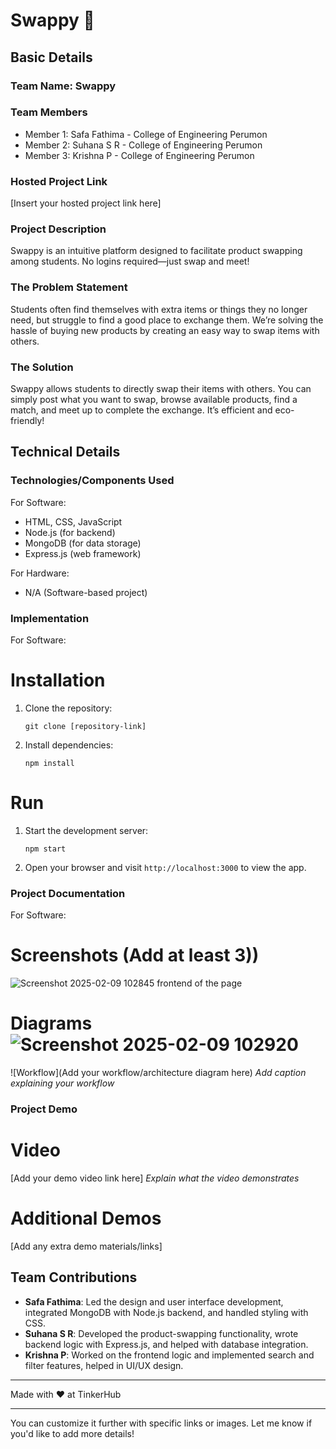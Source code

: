 
# Swappy 🎯

## Basic Details
### Team Name: Swappy

### Team Members
- Member 1: Safa Fathima - College of Engineering Perumon
- Member 2: Suhana S R - College of Engineering Perumon
- Member 3: Krishna P - College of Engineering Perumon

### Hosted Project Link
[Insert your hosted project link here]

### Project Description
Swappy is an intuitive platform designed to facilitate product swapping among students. No logins required—just swap and meet!

### The Problem Statement
Students often find themselves with extra items or things they no longer need, but struggle to find a good place to exchange them. We’re solving the hassle of buying new products by creating an easy way to swap items with others.

### The Solution
Swappy allows students to directly swap their items with others. You can simply post what you want to swap, browse available products, find a match, and meet up to complete the exchange. It’s efficient and eco-friendly!

## Technical Details
### Technologies/Components Used
For Software:
- HTML, CSS, JavaScript
- Node.js (for backend)
- MongoDB (for data storage)
- Express.js (web framework)

For Hardware:
- N/A (Software-based project)

### Implementation
For Software:
# Installation
1. Clone the repository:
   ```
   git clone [repository-link]
   ```
2. Install dependencies:
   ```
   npm install
   ```

# Run
1. Start the development server:
   ```
   npm start
   ```
2. Open your browser and visit `http://localhost:3000` to view the app.

### Project Documentation
For Software:

# Screenshots (Add at least 3))

![Screenshot 2025-02-09 102845](https://github.com/user-attachments/assets/fc4a84e6-5fd9-44d4-acac-ce2f39b47cd3)
frontend of the page


# Diagrams![Screenshot 2025-02-09 102920](https://github.com/user-attachments/assets/ba8f2e8b-a5e0-4150-9cc2-f0acb638ddbf)

![Workflow](Add your workflow/architecture diagram here)
*Add caption explaining your workflow*

### Project Demo
# Video
[Add your demo video link here]
*Explain what the video demonstrates*

# Additional Demos
[Add any extra demo materials/links]

## Team Contributions
- **Safa Fathima**: Led the design and user interface development, integrated MongoDB with Node.js backend, and handled styling with CSS.
- **Suhana S R**: Developed the product-swapping functionality, wrote backend logic with Express.js, and helped with database integration.
- **Krishna P**: Worked on the frontend logic and implemented search and filter features, helped in UI/UX design.

---

Made with ❤️ at TinkerHub

---

You can customize it further with specific links or images. Let me know if you'd like to add more details!
